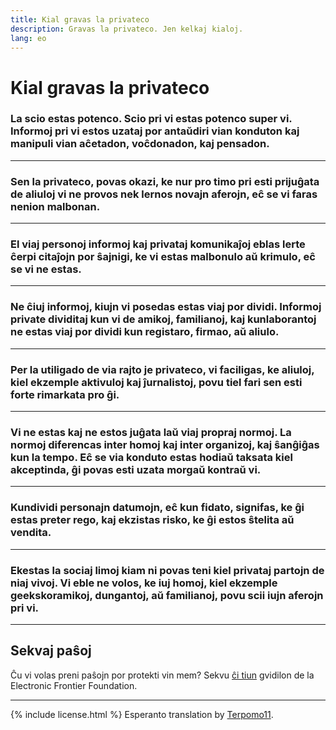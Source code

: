 ```yaml
---
title: Kial gravas la privateco
description: Gravas la privateco. Jen kelkaj kialoj.
lang: eo
---
```


# Kial gravas la privateco

### La scio estas potenco. Scio pri vi estas potenco super vi. Informoj pri vi estos uzataj por antaŭdiri vian konduton kaj manipuli vian aĉetadon, voĉdonadon, kaj pensadon.

---
### Sen la privateco, povas okazi, ke nur pro timo pri esti prijuĝata de aliuloj vi ne provos nek lernos novajn aferojn, eĉ se vi faras nenion malbonan.

---
### El viaj personoj informoj kaj privataj komunikaĵoj eblas lerte ĉerpi citaĵojn por ŝajnigi, ke vi estas malbonulo aŭ krimulo, eĉ se vi ne estas.

---
### Ne ĉiuj informoj, kiujn vi posedas estas viaj por dividi. Informoj private dividitaj kun vi de amikoj, familianoj, kaj kunlaborantoj ne estas viaj por dividi kun registaro, firmao, aŭ aliulo.

---
### Per la utiligado de via rajto je privateco, vi faciligas, ke aliuloj, kiel ekzemple aktivuloj kaj ĵurnalistoj, povu tiel fari sen esti forte rimarkata pro ĝi.

---
### Vi ne estas kaj ne estos juĝata laŭ viaj propraj normoj. La normoj diferencas inter homoj kaj inter organizoj, kaj ŝanĝiĝas kun la tempo. Eĉ se via konduto estas hodiaŭ taksata kiel akceptinda, ĝi povas esti uzata morgaŭ kontraŭ vi.

---
### Kundividi personajn datumojn, eĉ kun fidato, signifas, ke ĝi estas preter rego, kaj ekzistas risko, ke ĝi estos ŝtelita aŭ vendita.

---
### Ekestas la sociaj limoj kiam ni povas teni kiel privataj partojn de niaj vivoj. Vi eble ne volos, ke iuj homoj, kiel ekzemple geekskoramikoj, dungantoj, aŭ familianoj, povu scii iujn aferojn pri vi.

-----

## Sekvaj paŝoj
Ĉu vi volas preni paŝojn por protekti vin mem? Sekvu [ĉi tiun](https://ssd.eff.org/) gvidilon de la Electronic Frontier Foundation.

-----
{% include license.html %}
Esperanto translation by [Terpomo11](https://www.reddit.com/r/translator/comments/752qcf/english_any_translating_whyprivacymattersorg_a/do3b275/).

